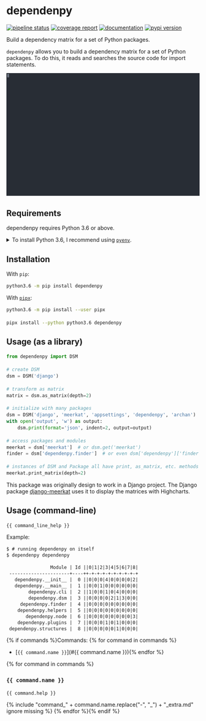 <!--
IMPORTANT:
  This file is generated from the template at 'scripts/templates/README.md'.
  Please update the template instead of this file.
-->

# dependenpy
[![pipeline status](https://gitlab.com/pawamoy/dependenpy/badges/master/pipeline.svg)](https://gitlab.com/pawamoy/dependenpy/pipelines)
[![coverage report](https://gitlab.com/pawamoy/dependenpy/badges/master/coverage.svg)](https://gitlab.com/pawamoy/dependenpy/commits/master)
[![documentation](https://img.shields.io/readthedocs/dependenpy.svg?style=flat)](https://dependenpy.readthedocs.io/en/latest/index.html)
[![pypi version](https://img.shields.io/pypi/v/dependenpy.svg)](https://pypi.org/project/dependenpy/)

Build a dependency matrix for a set of Python packages.

`dependenpy` allows you to build a dependency matrix for a set of Python packages.
To do this, it reads and searches the source code for import statements.

![demo](demo.svg)

## Requirements
dependenpy requires Python 3.6 or above.

<details>
<summary>To install Python 3.6, I recommend using <a href="https://github.com/pyenv/pyenv"><code>pyenv</code></a>.</summary>

```bash
# install pyenv
git clone https://github.com/pyenv/pyenv ~/.pyenv

# setup pyenv (you should also put these three lines in .bashrc or similar)
export PATH="${HOME}/.pyenv/bin:${PATH}"
export PYENV_ROOT="${HOME}/.pyenv"
eval "$(pyenv init -)"

# install Python 3.6
pyenv install 3.6.8

# make it available globally
pyenv global system 3.6.8
```
</details>

## Installation
With `pip`:
```bash
python3.6 -m pip install dependenpy
```

With [`pipx`](https://github.com/cs01/pipx):
```bash
python3.6 -m pip install --user pipx

pipx install --python python3.6 dependenpy
```

## Usage (as a library)
```python
from dependenpy import DSM

# create DSM
dsm = DSM('django')

# transform as matrix
matrix = dsm.as_matrix(depth=2)

# initialize with many packages
dsm = DSM('django', 'meerkat', 'appsettings', 'dependenpy', 'archan')
with open('output', 'w') as output:
    dsm.print(format='json', indent=2, output=output)

# access packages and modules
meerkat = dsm['meerkat']  # or dsm.get('meerkat')
finder = dsm['dependenpy.finder']  # or even dsm['dependenpy']['finder']

# instances of DSM and Package all have print, as_matrix, etc. methods
meerkat.print_matrix(depth=2)
```

This package was originally design to work in a Django project.
The Django package [django-meerkat](https://github.com/Genida/django-meerkat)
uses it to display the matrices with Highcharts.

## Usage (command-line)
```
{{ command_line_help }}
```

Example:

```console
$ # running dependenpy on itself
$ dependenpy dependenpy

                Module | Id ||0|1|2|3|4|5|6|7|8|
 ----------------------+----++-+-+-+-+-+-+-+-+-+
   dependenpy.__init__ |  0 ||0|0|0|4|0|0|0|0|2|
   dependenpy.__main__ |  1 ||0|0|1|0|0|0|0|0|0|
        dependenpy.cli |  2 ||1|0|0|1|0|4|0|0|0|
        dependenpy.dsm |  3 ||0|0|0|0|2|1|3|0|0|
     dependenpy.finder |  4 ||0|0|0|0|0|0|0|0|0|
    dependenpy.helpers |  5 ||0|0|0|0|0|0|0|0|0|
       dependenpy.node |  6 ||0|0|0|0|0|0|0|0|3|
    dependenpy.plugins |  7 ||0|0|0|1|0|1|0|0|0|
 dependenpy.structures |  8 ||0|0|0|0|0|1|0|0|0|
```

{% if commands %}Commands:
{% for command in commands %}
- [`{{ command.name }}`](#{{ command.name }}){% endfor %}

{% for command in commands %}
### `{{ command.name }}`
```
{{ command.help }}
```

{% include "command_" + command.name.replace("-", "_") + "_extra.md" ignore missing %}
{% endfor %}{% endif %}

